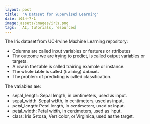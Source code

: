 ```yaml
---
layout: post
title:  "A Dataset for Supervised Learning"
date: 2024-7-1
image: assets/images/iris.png
tags: [ AI, tutorials, resources]
---
```


The Iris dataset from UC-Irvine Machine Learning repository:
- Columns are called input variables or features or attributes.
- The outcome we are trying to predict, is called output variables or targets.
- A row in the table is called training example or instance.
- The whole table is called (training) dataset.
- The problem of predicting is called classification.

The variables are:
- sepal_length: Sepal length, in centimeters, used as input.
- sepal_width: Sepal width, in centimeters, used as input.
- petal_length: Petal length, in centimeters, used as input.
- petal_width: Petal width, in centimeters, used as input.
- class: Iris Setosa, Versicolor, or Virginica, used as the target.


<br/>

<br/>

